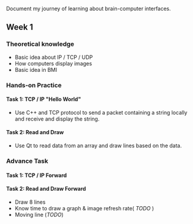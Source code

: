 Document my journey of learning about brain-computer interfaces.

## Week 1

### Theoretical knowledge 

- Basic idea about IP / TCP / UDP
- How computers display images
- Basic idea in BMI

### Hands-on Practice

#### Task 1: TCP / IP "Hello World"

- Use C++ and TCP protocol to send a packet containing a string locally and receive and display the string.

#### Task 2: Read and Draw

- Use Qt to read data from an array and draw lines based on the data.

### Advance Task

#### Task 1: TCP / IP Forward

#### Task 2: Read and Draw Forward

- Draw 8 lines
- Know time to draw a graph & image refresh rate( *TODO* )
- Moving line (*TODO*)

